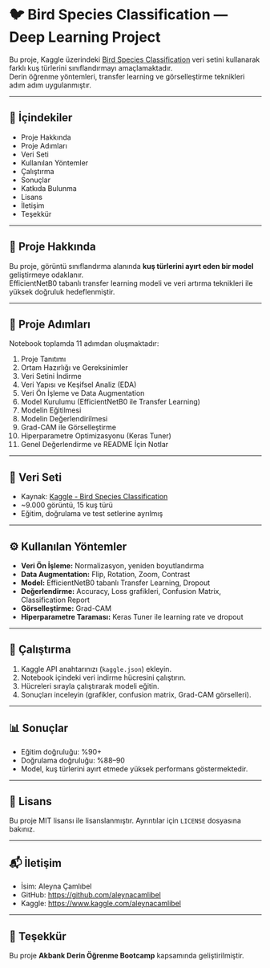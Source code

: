# 🐦 Bird Species Classification — Deep Learning Project

Bu proje, Kaggle üzerindeki [Bird Species Classification](https://www.kaggle.com/datasets/akash2907/bird-species-classification) veri setini kullanarak farklı kuş türlerini sınıflandırmayı amaçlamaktadır.  
Derin öğrenme yöntemleri, transfer learning ve görselleştirme teknikleri adım adım uygulanmıştır.  

---

## 📑 İçindekiler
- Proje Hakkında  
- Proje Adımları  
- Veri Seti  
- Kullanılan Yöntemler  
- Çalıştırma  
- Sonuçlar  
- Katkıda Bulunma  
- Lisans  
- İletişim  
- Teşekkür  

---

## 📌 Proje Hakkında
Bu proje, görüntü sınıflandırma alanında **kuş türlerini ayırt eden bir model** geliştirmeye odaklanır.  
EfficientNetB0 tabanlı transfer learning modeli ve veri artırma teknikleri ile yüksek doğruluk hedeflenmiştir.  

---

## 📌 Proje Adımları
Notebook toplamda 11 adımdan oluşmaktadır:

1. Proje Tanıtımı  
2. Ortam Hazırlığı ve Gereksinimler  
3. Veri Setini İndirme  
4. Veri Yapısı ve Keşifsel Analiz (EDA)  
5. Veri Ön İşleme ve Data Augmentation  
6. Model Kurulumu (EfficientNetB0 ile Transfer Learning)  
7. Modelin Eğitilmesi  
8. Modelin Değerlendirilmesi  
9. Grad-CAM ile Görselleştirme  
10. Hiperparametre Optimizasyonu (Keras Tuner)  
11. Genel Değerlendirme ve README İçin Notlar  

---

## 📂 Veri Seti
- Kaynak: [Kaggle - Bird Species Classification](https://www.kaggle.com/datasets/akash2907/bird-species-classification)  
- ~9.000 görüntü, 15 kuş türü  
- Eğitim, doğrulama ve test setlerine ayrılmış  

---

## ⚙️ Kullanılan Yöntemler
- **Veri Ön İşleme:** Normalizasyon, yeniden boyutlandırma  
- **Data Augmentation:** Flip, Rotation, Zoom, Contrast  
- **Model:** EfficientNetB0 tabanlı Transfer Learning, Dropout  
- **Değerlendirme:** Accuracy, Loss grafikleri, Confusion Matrix, Classification Report  
- **Görselleştirme:** Grad-CAM  
- **Hiperparametre Taraması:** Keras Tuner ile learning rate ve dropout  

---

## 🚀 Çalıştırma
1. Kaggle API anahtarınızı (`kaggle.json`) ekleyin.  
2. Notebook içindeki veri indirme hücresini çalıştırın.  
3. Hücreleri sırayla çalıştırarak modeli eğitin.  
4. Sonuçları inceleyin (grafikler, confusion matrix, Grad-CAM görselleri).  

---

## 📊 Sonuçlar
- Eğitim doğruluğu: %90+  
- Doğrulama doğruluğu: %88–90  
- Model, kuş türlerini ayırt etmede yüksek performans göstermektedir.  

---

## 📜 Lisans

Bu proje MIT lisansı ile lisanslanmıştır. Ayrıntılar için `LICENSE` dosyasına bakınız.

---

## 📬 İletişim

* İsim: Aleyna Çamlıbel
* GitHub: https://github.com/aleynacamlibel
* Kaggle: https://www.kaggle.com/aleynacamlibel

---

## 🙏 Teşekkür

Bu proje **Akbank Derin Öğrenme Bootcamp** kapsamında geliştirilmiştir.

```

